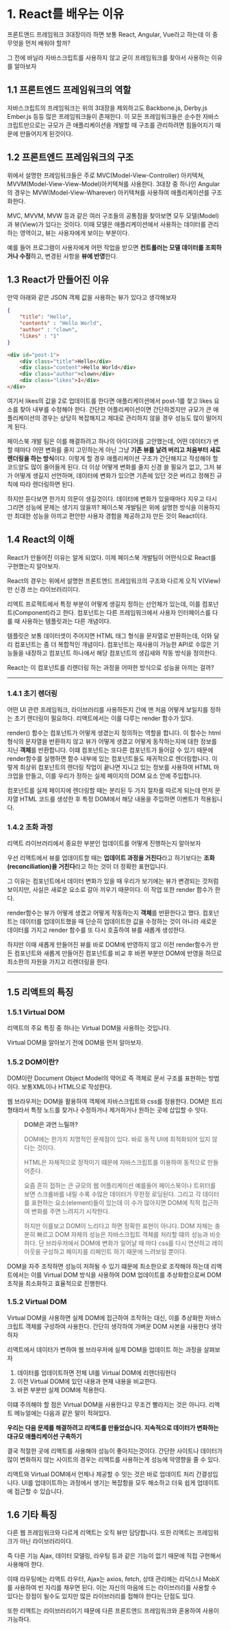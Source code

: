 # 1. React를 배우는 이유

프론트엔드 프레임워크 3대장이라 하면 보통 React, Angular, Vue라고 하는데 이 중 무엇을 먼저 배워야 할까?

그 전에 바닐라 자바스크립트를 사용하지 않고 굳이 프레임워크를 찾아서 사용하는 이유를 알아보자



## 1.1 프론트엔드 프레임워크의 역할

자바스크립트의 프레임워크는 위의 3대장을 제외하고도 Backbone.js, Derby.js Ember.js 등등 많은 프레임워크들이 존재한다. 이 모든 프레임워크들은 순수한 자바스크립트만으로는 규모가 큰 애플리케이션을 개발할 때 구조를 관리하려면 힘들어지기 때문에 만들어지게 된것이다.



## 1.2 프론트엔드 프레임워크의 구조

위에서 설명한 프레임워크들은 주로 MVC(Model-View-Controller) 아키텍쳐, MVVM(Model-View-View-Model)아키텍쳐를 사용한다. 3대장 중 하나인 Angular의 경우는 MVW(Model-View-Wharever) 아키텍쳐를 사용하여 애플리케이션를 구조화한다.

MVC, MVVM, MVW 등과 같은 여러 구조들의 공통점을 찾아보면 모두 모델(Model)과 뷰(View)가 있다는 것이다. 이때 모델은 애플리케이션에서 사용하는 데이터를 관리하는 영역이고, 뷰는 사용자에게 보이는 부분이다. 

예를 들어 프로그램이 사용자에게 어떤 작업을 받으면 **컨트롤러는 모델 데이터를 조회하거나 수정**하고, 변경된 사항을 **뷰에 반영**한다.



## 1.3 React가 만들어진 이유

만약 아래와 같은 JSON 객체 값을 사용하는 뷰가 있다고 생각해보자

```json
{
    "title": "Hello",
    "contents" : "Hello World",
    "author" : "clown",
	"likes" : "1"
}
```

```html
<div id="post-1">
    <div class="title">Hello</div>
    <div class="content">Hello World</div>
	<div class="author">clown</div>
    <div class="likes">1</div>
</div>
```

여기서 likes의 값을 2로 업데이트를 한다면 애플리케이션에서 post-1를 찾고 likes 요소를 찾아 내부를 수정해야 한다. 간단한 어플리케이션이면 간단하겠지만 규모가 큰 애플리케이션의 경우는 상당히 복잡해지고 제대로 관리하지 않을 경우 성능도 많이 떨어지게 된다.

페이스북 개발 팀은 이를 해결하려고 하나의 아이디어를 고안했는데, 어떤 데이터가 변할 때마다 어떤 변화를 줄지 고민하는게 아닌 그냥 **기존 뷰를 날려 버리고 처음부터 새로 렌더링을 하는 방식**이다. 이렇게 할 경우 애플리케이션 구조가 간단해지고 작성해야 할 코드양도 많이 줄어들게 된다. 더 이상 어떻게 변화를 줄지 신경 쓸 필요가 없고, 그저 뷰가 어떻게 생길지 선언하며, 데이터에 변화가 있으면 기존에 있던 것은 버리고 정해진 규칙에 따라 렌더링하면 된다. 

하지만 듣다보면 한가지 의문이 생길것이다. 데이터에 변화가 있을때마다 지우고 다시 그리면 성능에 문제는 생기지 않을까? 페이스북 개발팀은 위에 설명한 방식을 이용하지만 최대한 성능을 아끼고 편안한 사용자 경험을 제공하고자 만든 것이 React이다.



## 1.4 React의 이해

React가 만들어진 이유는 알게 되었다. 이제 페이스북 개발팀이 어떤식으로 React를 구현했는지 알아보자.

React의 경우는 위에서 설명한 프론트엔드 프레임워크의 구조와 다르게 오직 V(View)만 신경 쓰는 라이브러리이다.

리엑트 프로젝트에서 특정 부분이 어떻게 생길지 정하는 선언체가 있는데, 이를 컴포넌트(Component)라고 한다. 컴포넌트는 다른 프레임워크에서 사용자 인터페이스를 다룰 때 사용하는 템플릿과는 다른 개념이다.

템플릿은 보통 데이터셋이 주어지면 HTML 태그 형식을 문자열로 반환하는데, 이와 달리 컴포넌트는 좀 더 복합적인 개념이다. 컴포넌트는 재사용이 가능한 API로 수많은 기능들을 내장하고 컴포넌트 하나에서 해당 컴포넌트의 생김새와 작동 방식을 정의한다.

React는 이 컴포넌트를 리렌더링 하는 과정을 어떠한 방식으로 성능을 아끼는 걸까?

---

### 1.4.1 초기 렌더링

어떤 UI 관련 프레임워크, 라이브러리를 사용하든지 간에 맨 처음 어떻게 보일지를 정하는 초기 렌더링이 필요하다. 리액트에서는 이를 다루는 render 함수가 있다.

render() 함수는 컴포넌트가 어떻게 생겼는지 정의하는 역할을 합니다. 이 함수는 html 형식의 문자열을 반환하지 않고 뷰가 어떻게 생겼고 어떻게 동작하는지에 대한 정보를 지닌 **객체**를 반환합니다. 이떄 컴포넌트는 또다른 컴포넌트가 들어갈 수 있기 때문에 render함수를 실행하면 함수 내부에 있는 컴포넌트들도 재귀적으로  렌더링합니다. 이렇게 최상위 컴포넌트의 렌더링 작업이 끝나면 지니고 있는 정보를 사용하여 HTML 마크업을 만들고, 이를 우리가 정하는 실제 페이지의 DOM 요소 안에 주입합니다.

컴포넌트를 실제 페이지에 렌더링할 때는 분리된 두 가지 절차를 따르게 되는데 먼저 문자열 HTML 코드를 생성한 후 특정 DOM에서 해당 내용을 주입하면 이벤트가 적용됩니다.

### 1.4.2 조화 과정

리액트 라이브러리에서 중요한 부분인 업데이트를 어떻게 진행하는지 알아보자

우선 리액트에서 뷰를 업데이트할 때는 **업데이트 과정을 거친다**라고 하기보다는 **조화(reconciliation)을 거친다**라고 하는 것이 더 정확한 표현입니다.

그 이유는 컴포넌트에서 데이터 변화가 있을 때 우리가 보기에는 뷰가 변경되는 것처럼 보이지만, 사실은 새로운 요소로 갈아 끼우기 때문이다. 이 작업 또한 render 함수가 한다.

render함수는 뷰가 어떻게 생겼고 어떻게 작동하는지 **객체**를 반환한다고 했다. 컴포넌트는 데이터를 업데이트했을 때 단순히 업데이트한 값을 수정하는 것이 아니라 새로운 데이터를 가지고 render 함수를 또 다시 호출하여 뷰를 새롭게 생성한다.

하지만 이때 새롭게 만들어진 뷰를 바로 DOM에 반영하지 않고 이전 render함수가 만든 컴포넌트와 새롭게 만들어진 컴포넌트를 비교 후 바뀐 부분만 DOM에 반영을 하므로 최소한의 자원을 가지고 리렌더링을 한다.

---



## 1.5 리액트의 특징

### 1.5.1 Virtual DOM

리액트의 주요 특징 중 하나는 Virtual DOM을 사용하는 것입니다.

Virtual DOM을 알아보기 전에 DOM을 먼저 알아보자.

### 1.5.2 DOM이란?

DOM이란 Document Object Model의 약어로 즉 객체로 문서 구조를 표현하는 방법이다. 보통XML이나 HTML으로 작성한다.

웹 브라우저는 DOM을 활용하여 객체에 자바스크립트와 css를 정용한다. DOM은 트리 형태라서 특정 노드를 찾거나 수정하거나 제거하거나 원하는 곳에 삽입할 수 잇다.

> **DOM은 과연 느릴까?**
>
> DOM에는 한가지 치명적인 문제점이 있다. 바로 동적 UI에 최적화되어 있지 않다는 것이다. 
>
> HTML은 자체적으로 정적이기 떄문에 자바스크립트를 이용하여 동적으로 만들어준다.
>
> 요즘 흔히 접하는 큰 규모의 웹 어플리케이션 예를들어 페이스북이나 트위터를 보면 스크롤바를 내릴 수록 수많은 데이터가 무한정  로딩된다.  그리고 각 데이터를 표현하는 요소(element)들이 있는데 이 수가 많아지면 DOM에 직적 접근하여 변화를 주면 느려지기 시작한다.
>
> 하지만 이를보고 DOM이 느리다고 하면 정확한 표현이 아니다. DOM 자체는 충분히 빠르고 DOM 자체의 성능은 자바스크립트 객체를 처리할 떄의 성능과 비슷하다. 단 브라우저에서 DOM에 변화가 일어날 때 마다 css를 다시 연산하고 레이아웃을 구성하고 페이지를 리페인트 하기 때문에 느려보일 뿐이다.

DOM을 자주 조작하면 성능이 저하될 수 있기 떄문에 최소한으로 조작해야 하는데 리액트에서는 이를 Virtual DOM 방식을 사용하여 DOM 업데이트를 추상화함으로써 DOM 조작을 최소화하고 효율적으로 진행한다.

### 1.5.2 Virtual DOM

Virtual DOM을 사용하면 실제 DOM에 접근하여 조작하는 대신, 이를 추상화한 자바스크립트 객체를 구성하여 사용한다. 간단히 생각하여 가벼운 DOM 사본을 사용한다 생각하자

리액트에서 데이터가 변하여 웹 브라우저에 실제 DOM을 업데이트 하는 과정을 살펴보자

1. 데이터를 업데이트하면 전체 UI를 Virtual DOM에 리렌더링한다
2. 이전 Virtual DOM에 있던 내용과 현재 내용을 비교한다.
3. 바뀐 부분만 실제 DOM에 적용한다.

이떄 주의해야 할 점은 Virtual DOM을 사용한다고 무조건 빨라지는 것은 아니다. 리액트 메뉴얼에는 다음과 같은 말이 적혀있다.

**우리는 다음 문제를 해결하려고 리액트를 만들었습니다. 지속적으로 데이터가 변화하는 대규모 애플리케이션 구축하기**

결국 적절한 곳에 리액트를 사용해야 성능이 좋아지는것이다.  간단한 사이트나 데이터가 많이 변화하지 않는 사이트의 경우는 리액트를 사용하는게 성능에 악영향을 줄 수 있다.

리액트와 Virtual DOM에서 언제나 제공할 수 잇는 것은 바로 업데이트 처리 간결성입니다. UI를 업데이트하는 과정에서 생기는 복잡함을 모두 해소하고 더욱 쉽게 업데이트에 접근할 수 있습니다.



## 1.6 기타 특징

다른 웹 프레임워크와 다르게 리액트는 오직 뷰만 담당합니다. 또한 리액트는 프레임워크가 아닌 라이브러리이다.

즉 다른 기능 Ajax, 데이터 모델링, 라우팅 등과 같은 기능이 없기 때문에 직접 구현해서 사용해야 한다.

이때 라우팅에는 리액트 라우터, Ajax는 axios, fetch, 상태 관리에는 리덕스나 MobX를 사용하여 빈 자리를 채우면 된다. 이는 자신의 마음에 드는 라이브러리를 사용할 수 있다는 장점이 될수도 있지만 많은 라이브러리를 접해야 한다는 단점도 있다.

또한 리액트는 라이브러리이기 때문에 다른 프론트엔드 프레임워크와 혼용하여 사용이 가능하다.
